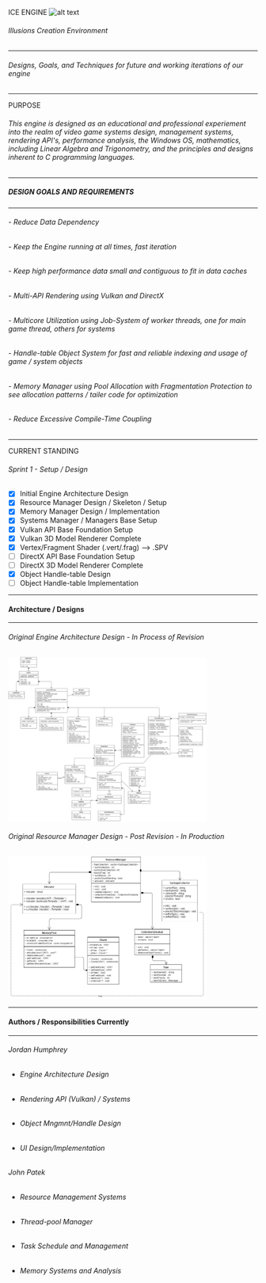 ICE ENGINE ![alt text](https://d30y9cdsu7xlg0.cloudfront.net/png/84009-200.png "Logo Title Text 1")
###### Illusions Creation Environment
-----------------------------------------
###### Designs, Goals, and Techniques for future and working iterations of our engine
---------------------------------------------------------------------------------------------------------

PURPOSE

###### This engine is designed as an educational and professional experiement into the realm of video game systems design, management systems, rendering API's, performance analysis,  the Windows OS, mathematics, including Linear Algebra and Trigonometry, and the principles and designs inherent to C programming languages.
---------------------------------------------------------------------------------------------------------

##### DESIGN GOALS AND REQUIREMENTS
---------------------------------------------------------------------------------------------------------

###### - Reduce Data Dependency
###### - Keep the Engine running at all times, fast iteration
###### - Keep high performance data small and contiguous to fit in data caches
###### - Multi-API Rendering using Vulkan and DirectX
###### - Multicore Utilization using Job-System of worker threads, one for main game thread, others for systems
###### - Handle-table Object System for fast and reliable indexing and usage of game / system objects
###### - Memory Manager using Pool Allocation with Fragmentation Protection to see allocation patterns / tailer code for optimization
###### - Reduce Excessive Compile-Time Coupling

---------------------------------------------------------------------------------------------------------
CURRENT STANDING

###### Sprint 1 - Setup / Design
- [x] Initial Engine Architecture Design
- [x] Resource Manager Design / Skeleton / Setup
- [x] Memory Manager Design / Implementation
- [x] Systems Manager / Managers Base Setup
- [x] Vulkan API Base Foundation Setup
- [x] Vulkan 3D Model Renderer Complete
- [x] Vertex/Fragment Shader (.vert/.frag) --> .SPV
- [ ] DirectX API Base Foundation Setup
- [ ] DirectX 3D Model Renderer Complete
- [x] Object Handle-table Design
- [ ] Object Handle-table Implementation

---------------------------------------------------------------------------------------------------------
#### Architecture / Designs
---------------------------------------------------------------------------------------------------------

###### Original Engine Architecture Design - In Process of Revision
<img src="https://github.com/johnpatek/ICEngine/blob/master/umlbyjordan.jpg" width="400"> 

###### Original Resource Manager Design - Post Revision - In Production
<img src="https://github.com/johnpatek/ICEngine/blob/master/ICE_ResourceManager_UML.jpg" width="400">

---------------------------------------------------------------------------------------------------------
#### Authors / Responsibilities Currently
---------------------------------------------------------------------------------------------------------

###### Jordan Humphrey

* ###### Engine Architecture Design
* ###### Rendering API (Vulkan) / Systems
* ###### Object Mngmnt/Handle Design
* ###### UI Design/Implementation

###### John Patek

* ###### Resource Management Systems
* ###### Thread-pool Manager
* ###### Task Schedule and Management
* ###### Memory Systems and Analysis
